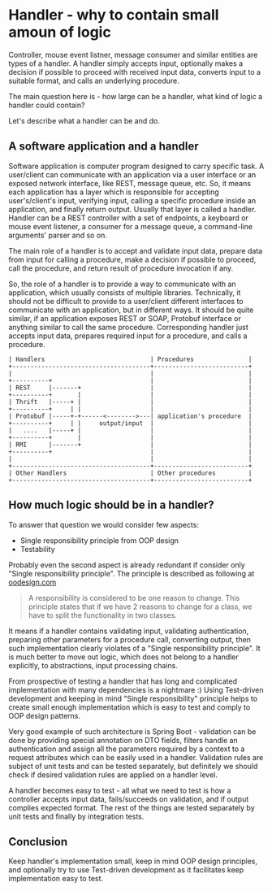 # Handler - why to contain small amoun of logic
Controller, mouse event listner, message consumer and similar entities are types of a handler. A handler simply
accepts input, optionally makes a decision if possible to proceed with received input data, converts input
to a suitable format, and calls an underlying procedure.

The main question here is - how large can be a handler, what kind of logic a handler could contain?

Let's describe what a handler can be and do.

## A software application and a handler
Software application is computer program designed to carry specific task. A user/client can communicate with 
an application via a user interface or an exposed network interface, like REST, message queue, etc. 
So, it means each application has a layer which is responsible for accepting user's/client's input,
verifying input, calling a specific procedure inside an application, and finally return output. 
Usually that layer is called a handler. Handler can be a REST controller with a set of endpoints, 
a keyboard or mouse event listener, a consumer for a message queue, a command-line arguments' parser and so on.

The main role of a handler is to accept and validate input data, prepare data from input for calling a procedure, 
make a decision if possible to proceed, call the procedure, and return result of procedure invocation if any.

So, the role of a handler is to provide a way to communicate with an application, which usually consists of multiple libraries.
Technically, it should not be difficult to provide to a user/client different interfaces to communicate with an application, but in different ways.
It should be quite similar, if an application exposes REST or SOAP, Protobuf interface or anything similar to call the same procedure.
Corresponding handler just accepts input data, prepares required input for a procedure, and calls a procedure.

```
| Handlers                             | Procedures               |
+--------------------------------------+--------------------------+
|                                      |                          |
+----------+                           |                          |
| REST     |-------+                   |                          |
+----------+       |                   |                          |
| Thrift   |-----+ |                   |                          |
+----------+     | |                   |                          |
| Protobuf |-----+-+------<-------->---| application's procedure  |
+----------+     | |     output/input  |                          |
|   ....   |-----+ |                   |                          |
+----------+       |                   |                          |
| RMI      |-------+                   |                          |
+----------+                           |                          |
|                                      |                          |
+--------------------------------------+--------------------------+
| Other Handlers                       | Other procedures         |
+--------------------------------------+--------------------------+
```

## How much logic should be in a handler?
To answer that question we would consider few aspects:
- Single responsibility principle from OOP design
- Testability

Probably even the second aspect is already redundant if consider only "Single responsibility principle".
The principle is described as following at [oodesign.com](https://www.oodesign.com/single-responsibility-principle)

> A responsibility is considered to be one reason to change. This principle states that if we have 2 reasons to change for a class, 
> we have to split the functionality in two classes.

It means if a handler contains validating input, validating authentication, preparing other parameters for a procedure call,
converting output, then such implementation clearly violates of a "Single responsibility principle". 
It is much better to move out logic, which does not belong to a handler explicitly, to abstractions, input processing chains.

From prospective of testing a handler that has long and complicated implementation with many dependencies is a nightmare :)
Using Test-driven development and keeping in mind "Single responsibility" principle helps to create small enough implementation 
which is easy to test and comply to OOP design patterns.

Very good example of such architecture is Spring Boot - validation can be done by providing special annotation on DTO fields, 
filters handle an authentication and assign all the parameters required by a context to a request attributes which can be easily used in a handler.
Validation rules are subject of unit tests and can be tested separately, but definitely we should check if desired validation rules are 
applied on a handler level.

A handler becomes easy to test - all what we need to test is how a controller accepts input data, fails/succeeds on validation, and if output complies 
expected format. The rest of the things are tested separately by unit tests and finally by integration tests.

## Conclusion
Keep handler's implementation small, keep in mind OOP design principles, and optionally try to use Test-driven development as it facilitates
keep implementation easy to test.
